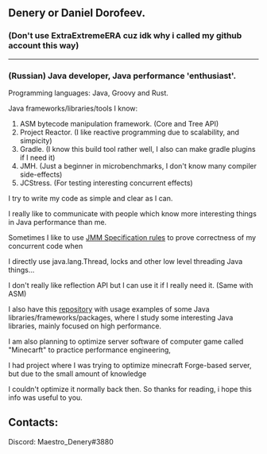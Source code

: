 ## Denery or Daniel Dorofeev.
### (Don't use ExtraExtremeERA cuz idk why i called my github account this way)
------
### (Russian) Java developer, Java performance 'enthusiast'.

Programming languages: Java, Groovy and Rust.

Java frameworks/libraries/tools I know: 
1. ASM bytecode manipulation framework. (Core and Tree API)
2. Project Reactor. (I like reactive programming due to scalability, and simpicity)
3. Gradle. (I know this build tool rather well, I also can make gradle plugins if I need it)
4. JMH. (Just a beginner in microbenchmarks, I don't know many compiler side-effects)
5. JCStress. (For testing interesting concurrent effects)

I try to write my code as simple and clear as I can.

I really like to communicate with people which know more interesting things in Java performance than me.

Sometimes I like to use [JMM Specification rules](https://docs.oracle.com/javase/specs/jls/se17/html/jls-17.html) to prove correctness of my concurrent code when

I directly use java.lang.Thread, locks and other low level threading Java things...

I don't really like reflection API but I can use it if I really need it. (Same with ASM)

I also have this [repository](https://github.com/ExtraExtremeERA/TestJava) with usage examples of some Java libraries/frameworks/packages, where I study some interesting Java libraries, mainly focused on high performance.

I am also planning to optimize server software of computer game called "Minecarft" to practice performance engineering,

I had project where I was trying to optimize minecraft Forge-based server, but due to the small amount of knowledge 

I couldn't optimize it normally back then. So thanks for reading, i hope this info was useful to you.

Contacts:
------
Discord: Maestro_Denery#3880
